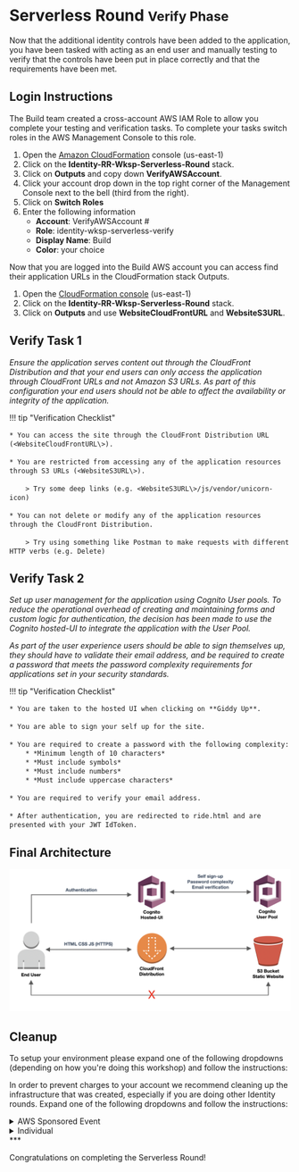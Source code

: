 # Serverless Round <small>Verify Phase</small>

Now that the additional identity controls have been added to the application, you have been tasked with acting as an end user and manually testing to verify that the controls have been put in place correctly and that the requirements have been met.

## Login Instructions

The Build team created a cross-account AWS IAM Role to allow you complete your testing and verification tasks.  To complete your tasks switch roles in the AWS Management Console to this role.

1. Open the <a href="https://console.aws.amazon.com/cloudformation/home?region=us-east-1#/stacks?filter=active" target="_blank">Amazon CloudFormation</a> console (us-east-1)
2. Click on the **Identity-RR-Wksp-Serverless-Round** stack.
3. Click on **Outputs** and copy down **VerifyAWSAccount**.
4. Click your account drop down in the top right corner of the Management Console next to the bell (third from the right).
5. Click on **Switch Roles**
6. Enter the following information
	* **Account**: VerifyAWSAccount #
	* **Role**: identity-wksp-serverless-verify
	* **Display Name**: Build
	* **Color**: your choice
	
	
Now that you are logged into the Build AWS account you can access find their application URLs in the CloudFormation stack Outputs.

1. Open the [CloudFormation console](https://console.aws.amazon.com/cloudformation/home?region=us-east-1#/stacks?filter=active) (us-east-1)
2. Click on the **Identity-RR-Wksp-Serverless-Round** stack.
3. Click on **Outputs** and use **WebsiteCloudFrontURL** and **WebsiteS3URL**.


## Verify Task 1

*Ensure the application serves content out through the CloudFront Distribution and that your end users can only access the application through CloudFront URLs and not Amazon S3 URLs. As part of this configuration your end users should not be able to affect the availability or integrity of the application.*

!!! tip "Verification Checklist"

    * You can access the site through the CloudFront Distribution URL (<WebsiteCloudFrontURL\>).

    * You are restricted from accessing any of the application resources through S3 URLs (<WebsiteS3URL\>).

	    > Try some deep links (e.g. <WebsiteS3URL\>/js/vendor/unicorn-icon)

    * You can not delete or modify any of the application resources through the CloudFront Distribution.

	    > Try using something like Postman to make requests with different HTTP verbs (e.g. Delete)

## Verify Task 2

*Set up user management for the application using Cognito User pools.  To reduce the operational overhead of creating and maintaining forms and custom logic for authentication, the decision has been made to use the Cognito hosted-UI to integrate the application with the User Pool.*

*As part of the user experience users should be able to sign themselves up, they should have to validate their email address, and be required to create a password that meets the password complexity requirements for applications set in your security standards.*

!!! tip "Verification Checklist"

    * You are taken to the hosted UI when clicking on **Giddy Up**.

    * You are able to sign your self up for the site.

    * You are required to create a password with the following complexity:
	    * *Minimum length of 10 characters*
	    * *Must include symbols*
	    * *Must include numbers*
	    * *Must include uppercase characters*
	
    * You are required to verify your email address.

    * After authentication, you are redirected to ride.html and are presented with your JWT IdToken.


## Final Architecture

![Architecture](./images/architecture-final.png)

## Cleanup

To setup your environment please expand one of the following dropdowns (depending on how you're doing this workshop) and follow the instructions: 

In order to prevent charges to your account we recommend cleaning up the infrastructure that was created, especially if you are doing other Identity rounds. Expand one of the following dropdowns and follow the instructions:

<details>
<summary>AWS Sponsored Event</summary>

No cleanup required! The responsibility falls to AWS.

</details>

<details>
<summary>Individual</summary>

> You will need to manually delete some resources before you delete the CloudFormation stacks so please do the following steps in order.

1.	Delete the Amazon Cognito Domain for the hosted-UI.
	* Go to the [Amazon Cognito](https://console.aws.amazon.com/cognito/users/?region=us-east-1) console.
	* On the left navigation under **App Integration**, click on **Domain Name**.
	* Click **Delete**
	* Click the acknowledgement checkbox and click **Delete**

2.	Delete the CloudFormation stack (**Identity-RR-Wksp-Serverless-Round**).
	* Go to the [AWS CloudFormation](https://console.aws.amazon.com/cloudformation/home?region=us-east-1#/stacks?filter=active) console.
	* Select the appropriate stack.
	* Select **Action**.
	* Click **Delete Stack**.


</details>
***

Congratulations on completing the Serverless Round!





